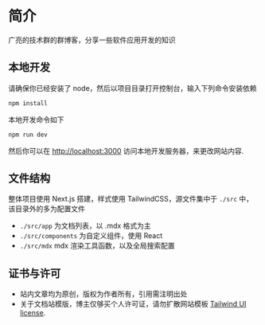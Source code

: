 # 简介

广亮的技术群的群博客，分享一些软件应用开发的知识

## 本地开发

请确保你已经安装了 node，然后以项目目录打开控制台，输入下列命令安装依赖

```bash
npm install
```

本地开发命令如下

```bash
npm run dev
```

然后你可以在 [http://localhost:3000](http://localhost:3000) 访问本地开发服务器，来更改网站内容.

## 文件结构

整体项目使用 Next.js 搭建，样式使用 TailwindCSS，源文件集中于 `./src` 中，该目录外的多为配置文件

- `./src/app` 为文档列表，以 .mdx 格式为主
- `./src/components` 为自定义组件，使用 React
- `./src/mdx` mdx 渲染工具函数，以及全局搜索配置

## 证书与许可

- 站内文章均为原创，版权为作者所有，引用需注明出处
- 关于文档站模版，博主仅够买个人许可证，请勿扩散网站模板 [Tailwind UI license](https://tailwindui.com/license).
